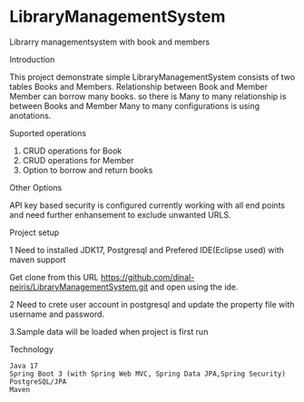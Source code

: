 # LibraryManagementSystem
Librarry managementsystem with  book and members

Introduction 

This project demonstrate simple LibraryManagementSystem consists of two tables Books and Members.
Relationship between Book and Member Member can borrow many books. so there is Many to many relationship is between Books and Member
Many to many configurations is using anotations.

Suported operations 

1. CRUD operations for Book
2. CRUD operations for Member
3. Option to borrow and return books

Other Options

API key based security is configured currently working with all end points and need further enhansement to exclude unwanted URLS.

Project setup


1 Need to installed JDK17, Postgresql and Prefered IDE(Eclipse used) with maven support

Get clone from this URL https://github.com/dinal-peiris/LibraryManagementSystem.git and open using the ide.

2 Need to crete user account in postgresql and update the property file with username and password.

3.Sample data will be loaded when project is first run


Technology

    Java 17
    Spring Boot 3 (with Spring Web MVC, Spring Data JPA,Spring Security)
    PostgreSQL/JPA
    Maven
